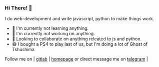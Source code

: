 ### Hi There! 👋
I do web-development and write javascript, python to make things work.

- 🔭 I'm currently not learning anything.
- 🌱 I'm currently not working on anything.
- 👯 Looking to collaborate on anything releated to js and python.
- 😄 I bought a PS4 to play last of us, but I'm doing a lot of Ghost of Tshushima

Follow me on | [gitlab](https://gitlab.com/ckpro) | [homepage](https://ckpro.in/) or direct message me on [telegram](https://telegram.me/ckpro) |

<!--
**lazydeveloper/lazydeveloper** is a ✨ _special_ ✨ repository because its `README.md` (this file) appears on your GitHub profile.

Here are some ideas to get you started:

- 🔭 I’m currently working on ...
- 🌱 I’m currently learning ...
- 👯 I’m looking to collaborate on ...
- 🤔 I’m looking for help with ...
- 💬 Ask me about ...
- 📫 How to reach me: ...
- 😄 Pronouns: ...
- ⚡ Fun fact: ...
-->

